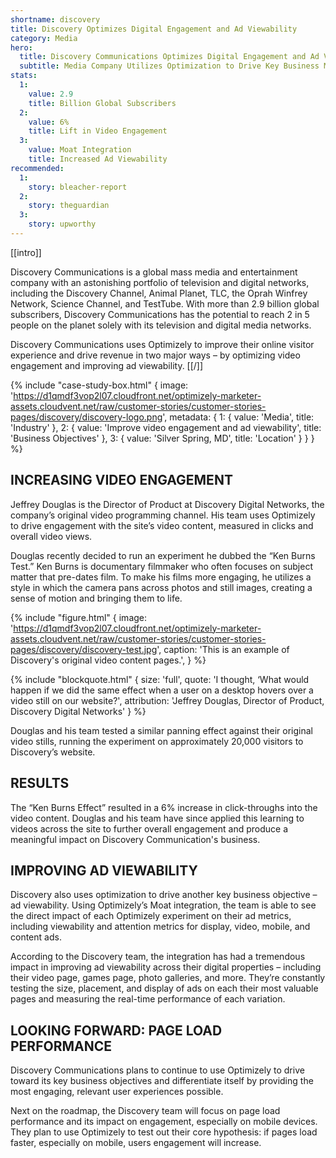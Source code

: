 ```yaml
---
shortname: discovery
title: Discovery Optimizes Digital Engagement and Ad Viewability
category: Media
hero:
  title: Discovery Communications Optimizes Digital Engagement and Ad Viewability
  subtitle: Media Company Utilizes Optimization to Drive Key Business Metrics
stats:
  1:
    value: 2.9
    title: Billion Global Subscribers
  2:
    value: 6%
    title: Lift in Video Engagement
  3:
    value: Moat Integration
    title: Increased Ad Viewability
recommended:
  1:
    story: bleacher-report
  2:
    story: theguardian
  3:
    story: upworthy
---
```


[[intro]]

Discovery Communications is a global mass media and entertainment company with an astonishing portfolio of television and digital networks, including the Discovery Channel, Animal Planet, TLC, the Oprah Winfrey Network, Science Channel, and TestTube. With more than 2.9 billion global subscribers, Discovery Communications has the potential to reach 2 in 5 people on the planet solely with its television and digital media networks.

Discovery Communications uses Optimizely to improve their online visitor experience and drive revenue in two major ways – by optimizing video engagement and improving ad viewability. 
[[/]]

{% include "case-study-box.html"
  {
    image: 'https://d1qmdf3vop2l07.cloudfront.net/optimizely-marketer-assets.cloudvent.net/raw/customer-stories/customer-stories-pages/discovery/discovery-logo.png',
    metadata: {
      1: {
        value: 'Media',
        title: 'Industry'
      },
      2: {
        value: 'Improve video engagement and ad viewability',
        title: 'Business Objectives'
      },
      3: {
        value: 'Silver Spring, MD',
        title: 'Location'
      }
    }
  }
%}

## INCREASING VIDEO ENGAGEMENT

Jeffrey Douglas is the Director of Product at Discovery Digital Networks, the company’s original video programming channel. His team uses Optimizely to drive engagement with the site’s video content, measured in clicks and overall video views.

Douglas recently decided to run an experiment he dubbed the “Ken Burns Test.” Ken Burns is documentary filmmaker who often focuses on subject matter that pre-dates film. To make his films more engaging, he utilizes a style in which the camera pans across photos and still images, creating a sense of motion and bringing them to life.

{% include "figure.html"
  {
    image: 'https://d1qmdf3vop2l07.cloudfront.net/optimizely-marketer-assets.cloudvent.net/raw/customer-stories/customer-stories-pages/discovery/discovery-test.jpg',
    caption: 'This is an example of Discovery's original video content pages.',
  }
%}

{% include "blockquote.html"
  {
    size: 'full',
    quote: 'I thought, ‘What would happen if we did the same effect when a user on a desktop hovers over a video still on our website?',
    attribution: 'Jeffrey Douglas, Director of Product, Discovery Digital Networks'
  }
%}

Douglas and his team tested a similar panning effect against their original video stills, running the experiment on approximately 20,000 visitors to Discovery’s website. 

## RESULTS

The “Ken Burns Effect” resulted in a 6% increase in click-throughs into the video content. Douglas and his team have since applied this learning to videos across the site to further overall engagement and produce a meaningful impact on Discovery Communication's business. 

## IMPROVING AD VIEWABILITY

Discovery also uses optimization to drive another key business objective – ad viewability. Using Optimizely’s Moat integration, the team is able to see the direct impact of each Optimizely experiment on their ad metrics, including viewability and attention metrics for display, video, mobile, and content ads. 

According to the Discovery team, the integration has had a tremendous impact in improving ad viewability across their digital properties – including their video page, games page, photo galleries, and more. They’re constantly testing the size, placement, and display of ads on each their most valuable pages and measuring the real-time performance of each variation. 

## LOOKING FORWARD: PAGE LOAD PERFORMANCE

Discovery Communications plans to continue to use Optimizely to drive toward its key business objectives and differentiate itself by providing the most engaging, relevant user experiences possible. 

Next on the roadmap, the Discovery team will focus on page load performance and its impact on engagement, especially on mobile devices. They plan to use Optimizely to test out their core hypothesis: if pages load faster, especially on mobile, users engagement will increase. 
